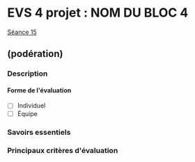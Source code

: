 # EVS 4 projet : <!-- varexp:begin BLOC4 -->NOM DU BLOC 4<!-- varexp:end --> 

[Séance 15](../../../01-deroulement/15/)

## (podération)

### Description


#### Forme de l'évaluation

* [ ] Individuel
* [ ] Équipe

### Savoirs essentiels


### Principaux critères d'évaluation
